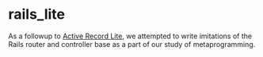 rails_lite
==========

As a followup to [Active Record Lite](https://github.com/slrls/active_record_lite), we attempted to write imitations of the Rails router and controller base as a part of our study of metaprogramming.
